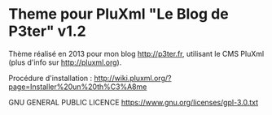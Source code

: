 # Theme pour PluXml "Le Blog de P3ter" v1.2

Thème réalisé en 2013 pour mon blog http://p3ter.fr, utilisant le CMS PluXml (plus d'info sur http://pluxml.org).

Procédure d'installation : http://wiki.pluxml.org/?page=Installer%20un%20th%C3%A8me

GNU GENERAL PUBLIC LICENCE https://www.gnu.org/licenses/gpl-3.0.txt